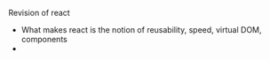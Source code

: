 Revision of react
- What makes react is the notion of reusability, speed, virtual DOM, components
- 